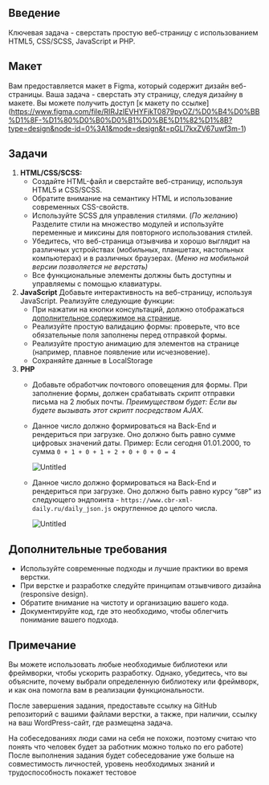 ## Введение

Ключевая задача - сверстать простую веб-страницу с использованием HTML5, CSS/SCSS, JavaScript и PHP. 

## Макет

Вам предоставляется макет в Figma, который содержит дизайн веб-страницы. Ваша задача - сверстать эту страницу, следуя дизайну в макете. 
Вы можете получить доступ [к макету по ссылке]
(https://www.figma.com/file/RIRJzIEVHYFjkT0879pyOZ/%D0%B4%D0%BB%D1%8F-%D1%80%D0%B0%D0%B1%D0%BE%D1%82%D1%8B?type=design&node-id=0%3A1&mode=design&t=pGLl7kxZV67uwf3m-1)

## Задачи

1. **HTML/CSS/SCSS:**
    - Создайте HTML-файл и сверстайте веб-страницу, используя HTML5 и CSS/SCSS.
    - Обратите внимание на семантику HTML и использование современных CSS-свойств.
    - Используйте SCSS для управления стилями. (*По желанию*) Разделите стили на множество модулей и используйте переменные и миксины для повторного использования стилей.
    - Убедитесь, что веб-страница отзывчива и хорошо выглядит на различных устройствах (мобильных, планшетах, настольных компьютерах) и в различных браузерах.
    (*Меню на мобильной версии позволяется не верстать)*
    - Все функциональные элементы должны быть доступны и управляемы с помощью клавиатуры.
2. **JavaScript**
Добавьте интерактивность на веб-страницу, используя JavaScript. Реализуйте следующие функции:
    - При нажатии на кнопки консультаций, должно отображаться [дополнительное содержимое на странице](https://www.figma.com/proto/qfiqED1O0plme0qo6TBHyB/%D1%82%D0%B5%D1%81%D1%82%D0%BE%D0%B2%D1%8B%D0%B9?page-id=91%3A3537&type=design&node-id=91-3805&viewport=142%2C603%2C0.17&t=QljoSWhVHfICtwUU-1&scaling=min-zoom&starting-point-node-id=91%3A3805&mode=design).
    - Реализуйте простую валидацию формы: проверьте, что все обязательные поля заполнены перед отправкой формы.
    - Реализуйте простую анимацию для элементов на странице (например, плавное появление или исчезновение).
    - Сохраняйте данные в LocalStorage
3. **PHP**
    - Добавьте обработчик почтового оповещения для формы. При заполнение формы, должен срабатывать скрипт отправки письма на 2 любых почты.
   *Преимуществом будет: Если вы будете вызывать этот скрипт посредством AJAX.*
    - Данное число должно формироваться на Back-End и рендериться при загрузке. Оно должно быть равно сумме цифровых значений даты.
   Пример: Если сегодня 01.01.2000, то сумма `0 + 1 + 0 + 1 + 2 + 0 + 0 + 0 = 4`
        
        ![Untitled](https://prod-files-secure.s3.us-west-2.amazonaws.com/2edda732-a208-4f19-aa18-f05b10ea4708/93070e49-4781-4d0e-bca9-e6129c2ba5cb/Untitled.png)
        
    - Данное число должно формироваться на Back-End и рендериться при загрузке. Оно должно быть равно курсу “`GBP`" из следующего эндпоинта -
   `https://www.cbr-xml-daily.ru/daily_json.js` округленное до целого числа.
        
        ![Untitled](https://prod-files-secure.s3.us-west-2.amazonaws.com/2edda732-a208-4f19-aa18-f05b10ea4708/8201e6c0-c8e8-420d-939d-0f544c212a6b/Untitled.png)
        


## Дополнительные требования

- Используйте современные подходы и лучшие практики во время верстки.
- При верстке и разработке следуйте принципам отзывчивого дизайна (responsive design).
- Обратите внимание на чистоту и организацию вашего кода.
- Документируйте код, где это необходимо, чтобы облегчить понимание вашего подхода.

## Примечание

Вы можете использовать любые необходимые библиотеки или фреймворки, чтобы ускорить разработку. Однако, убедитесь, что вы объясните, 
почему выбрали определенную библиотеку или фреймворк, и как она помогла вам в реализации функциональности.

После завершения задания, предоставьте ссылку на GitHub репозиторий с вашими файлами верстки, а также, при наличии, ссылку на ваш WordPress-сайт, где размещена задача.

На собеседованиях люди сами на себя не похожи, поэтому считаю что понять что человек будет за работник можно только по его работе) 
После выполнения задания будет собеседование уже больше на совместимость личностей, уровень необходимых знаний и трудоспособность покажет тестовое

